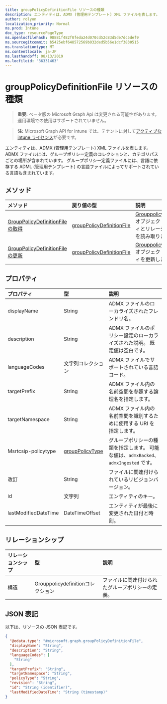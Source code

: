 ```yaml
---
title: groupPolicyDefinitionFile リソースの種類
description: エンティティは、ADMX (管理用テンプレート) XML ファイルを表します。 ADMX ファイルには、グループポリシー定義のコレクションと、カテゴリパスごとの場所が含まれています。 グループポリシー定義ファイルには、言語に依存する ADML (管理用テンプレート) の言語ファイルによってサポートされている言語も含まれています。
author: rolyon
localization_priority: Normal
ms.prod: Intune
doc_type: resourcePageType
ms.openlocfilehash: 98881f482f0feda24d070cd52c83d5de7dc5def9
ms.sourcegitcommit: b5425ebf648572569b032ded5b56e1dcf3830515
ms.translationtype: MT
ms.contentlocale: ja-JP
ms.lasthandoff: 08/13/2019
ms.locfileid: "36331463"
---
```

# <a name="grouppolicydefinitionfile-resource-type"></a>groupPolicyDefinitionFile リソースの種類

> **重要:** ベータ版の Microsoft Graph Api は変更される可能性があります。運用環境での使用はサポートされていません。

> **注:** Microsoft Graph API for Intune では、テナントに対して[アクティブな intune ライセンス](https://go.microsoft.com/fwlink/?linkid=839381)が必要です。

エンティティは、ADMX (管理用テンプレート) XML ファイルを表します。 ADMX ファイルには、グループポリシー定義のコレクションと、カテゴリパスごとの場所が含まれています。 グループポリシー定義ファイルには、言語に依存する ADML (管理用テンプレート) の言語ファイルによってサポートされている言語も含まれています。

## <a name="methods"></a>メソッド
|メソッド|戻り値の型|説明|
|:---|:---|:---|
|[GroupPolicyDefinitionFile の取得](../api/intune-grouppolicy-grouppolicydefinitionfile-get.md)|[groupPolicyDefinitionFile](../resources/intune-grouppolicy-grouppolicydefinitionfile.md)|[Grouppolicydefinitionfile](../resources/intune-grouppolicy-grouppolicydefinitionfile.md)オブジェクトのプロパティとリレーションシップを読み取ります。|
|[GroupPolicyDefinitionFile の更新](../api/intune-grouppolicy-grouppolicydefinitionfile-update.md)|[groupPolicyDefinitionFile](../resources/intune-grouppolicy-grouppolicydefinitionfile.md)|[Grouppolicydefinitionfile](../resources/intune-grouppolicy-grouppolicydefinitionfile.md)オブジェクトのプロパティを更新します。|

## <a name="properties"></a>プロパティ
|プロパティ|型|説明|
|:---|:---|:---|
|displayName|String|ADMX ファイルのローカライズされたフレンドリ名。|
|description|String|ADMX ファイルのポリシー設定のローカライズされた説明。 既定値は空白です。|
|languageCodes|文字列コレクション|ADMX ファイルでサポートされている言語コード。|
|targetPrefix|String|ADMX ファイル内の名前空間を参照する論理名を指定します。|
|targetNamespace|String|ADMX ファイル内の名前空間を識別するために使用する URI を指定します。|
|Msrtcsip-policytype|[groupPolicyType](../resources/intune-grouppolicy-grouppolicytype.md)|グループポリシーの種類を指定します。 可能な値は、`admxBacked`、`admxIngested` です。|
|改訂|String|ファイルに関連付けられているリビジョンバージョン。|
|id|文字列|エンティティのキー。|
|lastModifiedDateTime|DateTimeOffset|エンティティが最後に変更された日付と時刻。|

## <a name="relationships"></a>リレーションシップ
|リレーションシップ|型|説明|
|:---|:---|:---|
|構造|[Grouppolicydefinition](../resources/intune-grouppolicy-grouppolicydefinition.md)コレクション|ファイルに関連付けられたグループポリシーの定義。|

## <a name="json-representation"></a>JSON 表記
以下は、リソースの JSON 表記です。
<!-- {
  "blockType": "resource",
  "keyProperty": "id",
  "@odata.type": "microsoft.graph.groupPolicyDefinitionFile"
}
-->
``` json
{
  "@odata.type": "#microsoft.graph.groupPolicyDefinitionFile",
  "displayName": "String",
  "description": "String",
  "languageCodes": [
    "String"
  ],
  "targetPrefix": "String",
  "targetNamespace": "String",
  "policyType": "String",
  "revision": "String",
  "id": "String (identifier)",
  "lastModifiedDateTime": "String (timestamp)"
}
```



